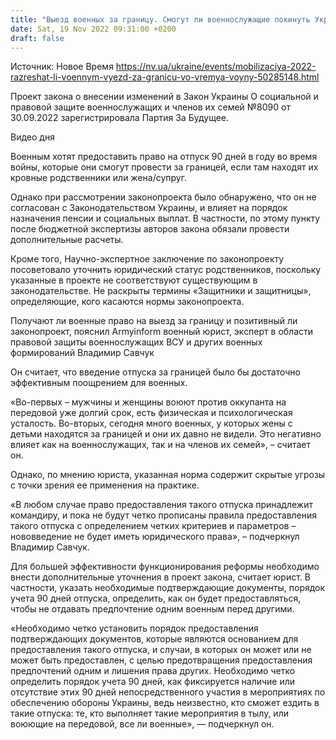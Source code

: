 ```yaml
---
title: "Выезд военных за границу. Смогут ли военнослужащие покинуть Украину во время войны"
date: Sat, 19 Nov 2022 09:31:00 +0200
draft: false
---
```

Источник: Новое Время https://nv.ua/ukraine/events/mobilizaciya-2022-razreshat-li-voennym-vyezd-za-granicu-vo-vremya-voyny-50285148.html


Проект закона о внесении изменений в Закон Украины О социальной и правовой защите военнослужащих и членов их семей №8090 от 30.09.2022 зарегистрировала Партия За Будущее.

 Видео дня   

Военным хотят предоставить право на отпуск 90 дней в году во время войны, которые они смогут провести за границей, если там находят их кровные родственники или жена/супруг.

Однако при рассмотрении законопроекта было обнаружено, что он не согласован с Законодательством Украины, и влияет на порядок назначения пенсии и социальных выплат. В частности, по этому пункту после бюджетной экспертизы авторов закона обязали провести дополнительные расчеты.

Кроме того, Научно-экспертное заключение по законопроекту посоветовало уточнить юридический статус родственников, поскольку указанные в проекте не соответствуют существующим в законодательстве. Не раскрыты термины «Защитники и защитницы», определяющие, кого касаются нормы законопроекта.

Получают ли военные право на выезд за границу и позитивный ли законопроект, пояснил Armyinform военный юрист, эксперт в области правовой защиты военнослужащих ВСУ и других военных формирований Владимир Савчук

Он считает, что введение отпуска за границей было бы достаточно эффективным поощрением для военных.

«Во-первых – мужчины и женщины воюют против оккупанта на передовой уже долгий срок, есть физическая и психологическая усталость. Во-вторых, сегодня много военных, у которых жены с детьми находятся за границей и они их давно не видели. Это негативно влияет как на военнослужащих, так и на членов их семей», – считает он.

Однако, по мнению юриста, указанная норма содержит скрытые угрозы с точки зрения ее применения на практике.

«В любом случае право предоставления такого отпуска принадлежит командиру, и пока не будут четко прописаны правила предоставления такого отпуска с определением четких критериев и параметров – нововведение не будет иметь юридического права», – подчеркнул Владимир Савчук.

Для большей эффективности функционирования реформы необходимо внести дополнительные уточнения в проект закона, считает юрист. В частности, указать необходимые подтверждающие документы, порядок учета 90 дней отпуска, определить, как он будет предоставляться, чтобы не отдавать предпочтение одним военным перед другими.

«Необходимо четко установить порядок предоставления подтверждающих документов, которые являются основанием для предоставления такого отпуска, и случаи, в которых он может или не может быть предоставлен, с целью предотвращения предоставления предпочтений одним и лишения права других. Необходимо четко определить порядок учета 90 дней, как фиксируется наличие или отсутствие этих 90 дней непосредственного участия в мероприятиях по обеспечению обороны Украины, ведь неизвестно, кто сможет ездить в такие отпуска: те, кто выполняет такие мероприятия в тылу, или воюющие на передовой, все ли военные», ― подчеркнул он.
